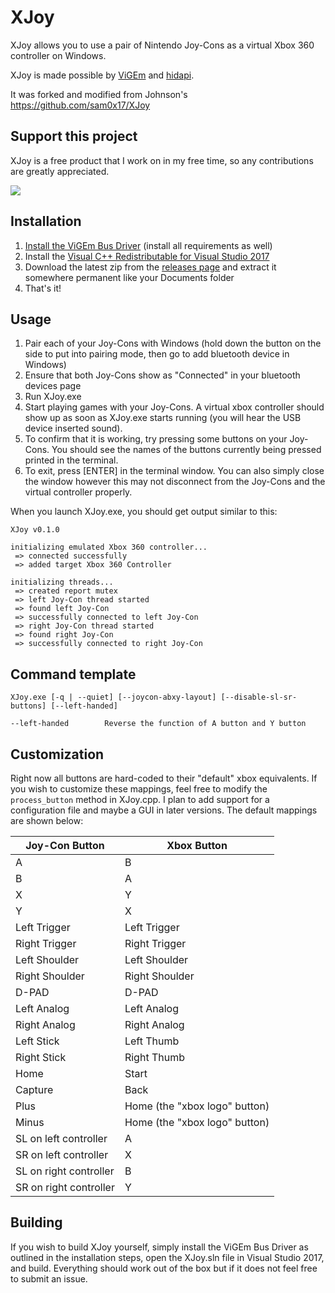 # XJoy

XJoy allows you to use a pair of Nintendo Joy-Cons as a virtual Xbox 360 controller on Windows.

XJoy is made possible by [ViGEm](https://vigem.org/) and [hidapi](https://github.com/signal11/hidapi).

It was forked and modified from Johnson's https://github.com/sam0x17/XJoy

## Support this project
XJoy is a free product that I work on in my free time, so any contributions are greatly appreciated.

[![](https://www.paypalobjects.com/en_US/i/btn/btn_donateCC_LG.gif)](https://www.paypal.com/cgi-bin/webscr?cmd=_s-xclick&hosted_button_id=8DTF7NWTZX7ZJ)

## Installation

1. [Install the ViGEm Bus Driver](https://github.com/ViGEm/ViGEmBus/releases/latest) (install all requirements as well)
2. Install the [Visual C++ Redistributable for Visual Studio 2017](https://go.microsoft.com/fwlink/?LinkId=746572)
2. Download the latest zip from the [releases page](https://github.com/kljzndx/XJoy/releases) and extract it somewhere permanent like your
Documents folder
3. That's it!

## Usage

1. Pair each of your Joy-Cons with Windows (hold down the button on the side to put into
   pairing mode, then go to add bluetooth device in Windows)
2. Ensure that both Joy-Cons show as "Connected" in your bluetooth devices page
3. Run XJoy.exe
4. Start playing games with your Joy-Cons. A virtual xbox controller should
   show up as soon as XJoy.exe starts running (you will hear the USB device inserted sound).
5. To confirm that it is working, try pressing some buttons on your Joy-Cons. You should
   see the names of the buttons currently being pressed printed in the terminal.
6. To exit, press [ENTER] in the terminal window. You can also simply close the window
   however this may not disconnect from the Joy-Cons and the virtual controller properly.

When you launch XJoy.exe, you should get output similar to this:

```
XJoy v0.1.0

initializing emulated Xbox 360 controller...
 => connected successfully
 => added target Xbox 360 Controller

initializing threads...
 => created report mutex
 => left Joy-Con thread started
 => found left Joy-Con
 => successfully connected to left Joy-Con
 => right Joy-Con thread started
 => found right Joy-Con
 => successfully connected to right Joy-Con
```

## Command template

```
XJoy.exe [-q | --quiet] [--joycon-abxy-layout] [--disable-sl-sr-buttons] [--left-handed]

--left-handed        Reverse the function of A button and Y button
```

## Customization

Right now all buttons are hard-coded to their "default" xbox equivalents. If you wish to
customize these mappings, feel free to modify the `process_button` method in XJoy.cpp. I
plan to add support for a configuration file and maybe a GUI in later versions. The default
mappings are shown below:


| Joy-Con Button         | Xbox Button                   |
| ---------------------- | ----------------------------- |
| A                      | B                             |
| B                      | A                             |
| X                      | Y                             |
| Y                      | X                             |
| Left Trigger           | Left Trigger                  |
| Right Trigger          | Right Trigger                 |
| Left Shoulder          | Left Shoulder                 |
| Right Shoulder         | Right Shoulder                |
| D-PAD                  | D-PAD                         |
| Left Analog            | Left Analog                   |
| Right Analog           | Right Analog                  |
| Left Stick             | Left Thumb                    |
| Right Stick            | Right Thumb                   |
| Home                   | Start                         |
| Capture                | Back                          |
| Plus                   | Home (the "xbox logo" button) |
| Minus                  | Home (the "xbox logo" button) |
| SL on left controller  | A                             |
| SR on left controller  | X                             |
| SL on right controller | B                             |
| SR on right controller | Y                             |

## Building

If you wish to build XJoy yourself, simply install the ViGEm Bus Driver as outlined in the
installation steps, open the XJoy.sln file in Visual Studio 2017, and build. Everything
should work out of the box but if it does not feel free to submit an issue.
